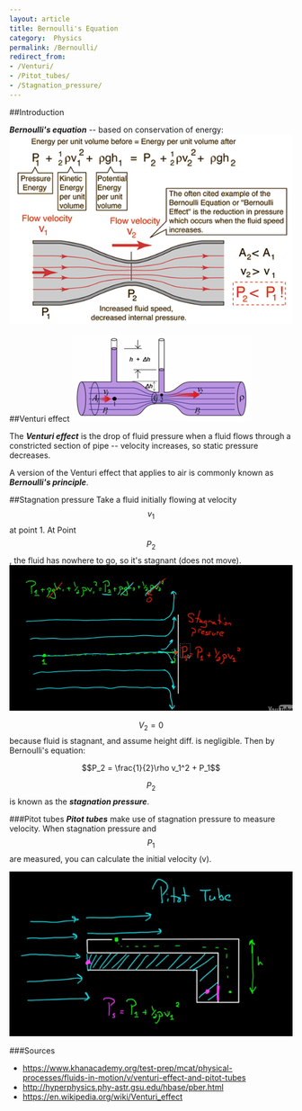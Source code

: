 ```yaml
---
layout: article
title: Bernoulli's Equation
category:  Physics
permalink: /Bernoulli/
redirect_from:
- /Venturi/
- /Pitot_tubes/
- /Stagnation_pressure/
---
```


##Introduction

***Bernoulli's equation*** -- based on conservation of energy:
<img src="/images/bernoul.gif">

##Venturi effect
<img src="/images/Venturi.PNG">

The ***Venturi effect*** is the drop of fluid pressure when a fluid flows through a constricted section of pipe -- velocity increases, so static pressure decreases.

A version of the Venturi effect that applies to air is commonly known as ***Bernoulli's principle***.

##Stagnation pressure
Take a fluid initially flowing at velocity $$v_1$$ at point 1. At Point $$P_2$$, the fluid has nowhere to go, so it's stagnant (does not move).
<img src="/images/stagpressure.png">

$$V_2 = 0$$ because fluid is stagnant, and assume height diff. is negligible. Then by Bernoulli's equation:

$$P_2 = \frac{1}{2}\rho v_1^2 + P_1$$

$$P_2$$ is known as the ***stagnation pressure***.

###Pitot tubes
***Pitot tubes*** make use of stagnation pressure to measure velocity. When stagnation pressure and $$P_1$$ are measured, you can calculate the initial velocity (v).

<img src="/images/pitot.png">

###Sources
* <https://www.khanacademy.org/test-prep/mcat/physical-processes/fluids-in-motion/v/venturi-effect-and-pitot-tubes>
* <http://hyperphysics.phy-astr.gsu.edu/hbase/pber.html>
* <https://en.wikipedia.org/wiki/Venturi_effect>